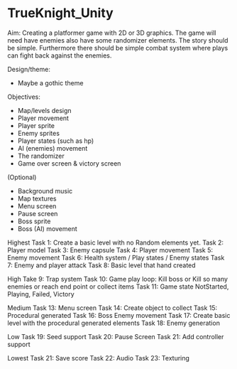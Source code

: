 # TrueKnight_Unity
Aim: Creating a platformer game with 2D or 3D graphics. The game will need have enemies also have some randomizer elements. The story should be simple. Furthermore there should be simple combat system where plays can fight back against the enemies.  

Design/theme: 
- Maybe a gothic theme 

Objectives: 
- Map/levels design 
- Player movement 
- Player sprite 
- Enemy sprites 
- Player states (such as hp) 
- AI (enemies) movement 
- The randomizer 
- Game over screen & victory screen 

(Optional)
- Background music 
- Map textures 
- Menu screen 
- Pause screen 
- Boss sprite
- Boss (AI) movement

Highest
Task 1: Create a basic level with no Random elements yet. 
Task 2: Player model 
Task 3: Enemy capsule 
Task 4: Player movement 
Task 5:	Enemy movement 
Task 6:	Health system / Play states / Enemy states 
Task 7: Enemy and player attack
Task 8: Basic level that hand created

High
Take 9: Trap system 
Task 10: Game play loop: Kill boss or Kill so many enemies or reach end point or collect items
Task 11: Game state NotStarted, Playing, Failed, Victory

Medium
Task 13: Menu screen
Task 14: Create object to collect 
Task 15: Procedural generated 
Task 16: Boss Enemy movement 
Task 17: Create basic level with the procedural generated elements
Task 18: Enemy generation

Low
Task 19: Seed support
Task 20: Pause Screen
Task 21: Add controller support

Lowest
Task 21: Save score
Task 22: Audio
Task 23: Texturing
